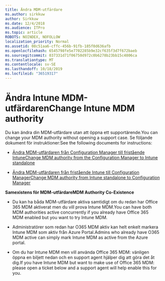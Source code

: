 ```yaml
---
title: Ändra MDM-utfärdare
ms.author: sirkkuw
author: Sirkkuw
ms.date: 12/4/2018
ms.audience: ITPro
ms.topic: article
ROBOTS: NOINDEX, NOFOLLOW
localization_priority: Normal
ms.assetid: 08c51aa6-cffc-456b-91fb-185f0d636afb
ms.openlocfilehash: 6545798fe5e7702285b9e32cf635f3d7f672baeb
ms.sourcegitcommit: 037331d71f06750d972c0b6278b23bb15c4806ca
ms.translationtype: MT
ms.contentlocale: sv-SE
ms.lasthandoff: 10/18/2019
ms.locfileid: "36519317"
---
```

# <a name="change-intune-mdm-authority"></a><span data-ttu-id="f5dc8-102">Ändra Intune MDM-utfärdaren</span><span class="sxs-lookup"><span data-stu-id="f5dc8-102">Change Intune MDM authority</span></span>

<span data-ttu-id="f5dc8-103">Du kan ändra din MDM-utfärdare utan att öppna ett supportärende.</span><span class="sxs-lookup"><span data-stu-id="f5dc8-103">You can change your MDM authority without opening a support case.</span></span> <span data-ttu-id="f5dc8-104">Se följande dokument för instruktioner:</span><span class="sxs-lookup"><span data-stu-id="f5dc8-104">See the following documents for instructions:</span></span>
  
- [<span data-ttu-id="f5dc8-105">Ändra MDM-utfärdaren från Configuration Manager till fristående Intune</span><span class="sxs-lookup"><span data-stu-id="f5dc8-105">Change MDM authority from the Configuration Manager to Intune standalone</span></span>](https://docs.microsoft.com/sccm/mdm/deploy-use/migrate-change-mdm-authority)
    
- [<span data-ttu-id="f5dc8-106">Ändra MDM-utfärdaren från fristående Intune till Configuration Manager</span><span class="sxs-lookup"><span data-stu-id="f5dc8-106">Change MDM authority from Intune standalone to Configuration Manager</span></span>](https://docs.microsoft.com/sccm/mdm/deploy-use/change-mdm-authority)
    
 <span data-ttu-id="f5dc8-107">**Samexistens för MDM-utfärdare**</span><span class="sxs-lookup"><span data-stu-id="f5dc8-107">**MDM Authority Co-Existence**</span></span>
  
- <span data-ttu-id="f5dc8-108">Du kan ha båda MDM-utfärdare aktiva samtidigt om du redan har Office 365 MDM aktiverat men du vill prova Intune MDM.</span><span class="sxs-lookup"><span data-stu-id="f5dc8-108">You can have both MDM authorities active concurrently if you already have Office 365 MDM enabled but you want to try Intune MDM.</span></span>
    
- <span data-ttu-id="f5dc8-109">Administratörer som redan har O365 MDM aktiv kan helt enkelt markera Intune MDM som aktiv från Azure Portal.</span><span class="sxs-lookup"><span data-stu-id="f5dc8-109">Admins who already have O365 MDM active can simply mark Intune MDM as active from the Azure portal.</span></span>
    
- <span data-ttu-id="f5dc8-110">Om du har Intune MDM men vill använda Office 365 MDM: vänligen öppna en biljett nedan och en support agent hjälper dig att göra det åt dig.</span><span class="sxs-lookup"><span data-stu-id="f5dc8-110">If you have Intune MDM but want to make use of Office 365 MDM: please open a ticket below and a support agent will help enable this for you.</span></span>
    

